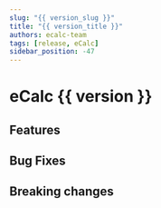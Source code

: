 ```yaml
---
slug: "{{ version_slug }}"
title: "{{ version_title }}"
authors: ecalc-team
tags: [release, eCalc]
sidebar_position: -47
---
```


# eCalc {{ version }}

## Features

## Bug Fixes

## Breaking changes
